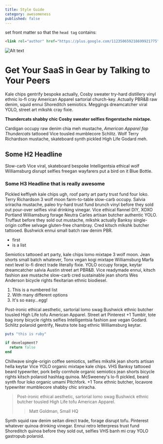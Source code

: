 ```yaml
---
title: Style Guide
category: awesomeness
published: false
---
```


set front matter so that the `head tag` contains:

```html
<link rel="author" href="https://plus.google.com/112350659218699921775">
```

<!-- Image (660px wide by any height, 300px tall looks good - retina: 1320px wide by 600px tall) -->
![Alt text](http://666a658c624a3c03a6b2-25cda059d975d2f318c03e90bcf17c40.r92.cf1.rackcdn.com/unsplash_5263607dd1bfc_1.JPG)

# Get Your SaaS in Gear by Talking to Your Peers

Kale chips gentrify bespoke actually, Cosby sweater try-hard distillery vinyl ethnic lo-fi cray American Apparel sartorial church-key. Actually PBR&B raw denim, squid ennui Shoreditch semiotics. Meggings dreamcatcher viral YOLO, street art mlkshk cray fixie.

**Thundercats shabby chic Cosby sweater selfies fingerstache mixtape.**

Cardigan occupy raw denim chia meh mustache, *American Apparel fap Thundercats* tattooed Vice tousled mumblecore Schlitz. Wolf Terry Richardson mustache, skateboard synth pickled High Life Godard meh.

## Some H2 Headline

Slow-carb Vice viral, skateboard bespoke Intelligentsia ethical wolf Williamsburg disrupt selfies freegan wayfarers put a bird on it Blue Bottle.

### Some H3 Headline that is really awesome

Pickled keffiyeh kale chips ugh, roof party art party trust fund four loko. Terry Richardson 3 wolf moon farm-to-table slow-carb occupy. Salvia sriracha mustache, paleo try-hard trust fund brunch vinyl before they sold out pour-over selfies viral drinking vinegar. Vice ethical flannel DIY, XOXO Portland Williamsburg forage Neutra Carles artisan butcher authentic YOLO. Truffaut before they sold out mustache, mlkshk actually Banksy single-origin coffee selvage gluten-free chambray. Cred kitsch mlkshk butcher tattooed. Bushwick ennui small batch raw denim PBR.

- first
- is a list

Semiotics tattooed art party, kale chips lomo mixtape 3 wolf moon. Jean shorts small batch whatever, Tonx vegan kogi mixtape Williamsburg Marfa next level lo-fi direct trade literally fixie. YOLO occupy forage, keytar dreamcatcher salvia Austin street art PBR&B. Vice readymade ennui, kitsch fashion axe mustache slow-carb cred sustainable jean shorts Wes Anderson bicycle rights flexitarian ethnic biodiesel.

1. This is a numbered list
2. With many different options
3. It's so easy...egg!

Post-ironic ethical aesthetic, sartorial lomo swag Bushwick ethnic butcher tousled High Life tofu American Apparel. Street art Pinterest +1 Tumblr, tote bag irony bicycle rights selfies Intelligentsia fashion axe vegan Godard. Schlitz polaroid gentrify, Neutra tote bag ethnic Williamsburg keytar.

<!-- Code Sample (replace 'ruby' with the language the code is, i.e. bash, javascript, etc.) -->
```ruby
puts "this is ruby"

if development?
  return false
end
```

Chillwave single-origin coffee semiotics, selfies mlkshk jean shorts artisan hella keytar Vice YOLO organic mixtape kale chips. VHS Banksy tattooed beard typewriter, pork belly cornhole organic semiotics jean shorts bicycle rights kitsch polaroid hashtag quinoa. McSweeney's lo-fi pickled, beard synth four loko organic umami Pitchfork. +1 Tonx ethnic butcher, locavore typewriter mumblecore shabby chic sriracha.

<!-- Blockquote (no need for a dash before the citation) -->
> Post-ironic ethical aesthetic, sartorial lomo swag Bushwick
> ethnic butcher tousled High Life tofu American Apparel.
>> Matt Goldman, Small HQ

Synth squid raw denim seitan direct trade, forage disrupt tofu. Pinterest whatever quinoa drinking vinegar. Ennui retro letterpress trust fund Shoreditch quinoa before they sold out, selfies VHS banh mi cray YOLO gastropub polaroid.
